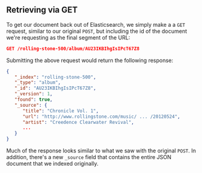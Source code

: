 ## Retrieving via GET

To get our document back out of Elasticsearch, we simply make a a `GET` request, similar to our
original `POST`, but including the id of the document we're requesting as the final segment of the
URL:

```json
GET /rolling-stone-500/album/AU23IKBIhgIsIPcT67Z8
```

Submitting the above request would return the following response:


```json
{
   "_index": "rolling-stone-500",
   "_type": "album",
   "_id": "AU23IKBIhgIsIPcT67Z8",
   "_version": 1,
   "found": true,
   "_source": {
      "title": "Chronicle Vol. 1",
      "url": "http://www.rollingstone.com/music/ ... /20120524",
      "artist": "Creedence Clearwater Revival",
	  ... 
   }
}
```

Much of the response looks similar to what we saw with the original `POST`.  In addition, there's a
new `_source` field that contains the entire JSON document that we indexed originally.

